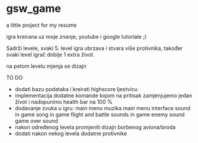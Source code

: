 # gsw_game

a little project for my resume

igra kreirana uz moje znanje, youtube i google tutoriale ;)

Sadrži levele, svaki 5. level igra ubrzava i stvara više protivnika,
također svaki level igrač dobije 1 extra život.

na petom levelu mjenja se dizajn


TO DO

- dodati bazu podataka i kreirati highscore ljestvicu
- implementacija dodatne komande kojom na pritisak zamjenjujemo jedan život i nadopunimo health bar na 100 %
- dodavanje zvuka u igru:
            main menu muzika
            main menu interface sound
            in game song
            in game flight and battle sounds
            in game enemy sound
            game over sound
- nakon određenog levela promjeniti dizajn borbenog aviona/broda
- dodati nakon nekog levela dodatne protivnike
